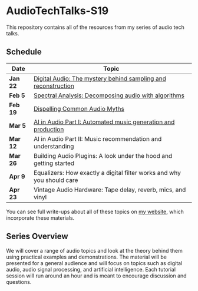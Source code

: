 # AudioTechTalks-S19

This repository contains all of the resources from my series of audio tech talks. 

## Schedule
| Date  |     Topic                                              | 
|--------|------------------------------------------------------------------------|
| **Jan 22** | [Digital Audio: The mystery behind sampling and reconstruction](https://csteinmetz1.github.io/AudioTechTalks-S19/slides/digital_audio.html)     |
| **Feb 5**  | [Spectral Analysis: Decomposing audio with algorithms](https://csteinmetz1.github.io/AudioTechTalks-S19/slides/spectral_analysis.html)          |
| **Feb 19** | [Dispelling Common Audio Myths](https://csteinmetz1.github.io/AudioTechTalks-S19/slides/audio_myths.html)                                       |
| **Mar 5**  | [AI in Audio Part I: Automated music generation and production](https://csteinmetz1.github.io/AudioTechTalks-S19/slides/ai_in_audio_part1.html) | 
| **Mar 12** | AI in Audio Part II:  Music recommendation and understanding           |
| **Mar 26** | Building Audio Plugins: A look under the hood and getting started      |
| **Apr 9**  | Equalizers: How exactly a digital filter works and why you should care |
| **Apr 23** | Vintage Audio Hardware: Tape delay, reverb, mics, and vinyl            |

You can see full write-ups about all of these topics on [my website](https://christiansteinmetz.com), which incorporate these materials. 


## Series Overview
We will cover a range of audio topics and look at the theory behind them using practical examples and demonstrations. The material will be presented for a general audience and will focus on topics such as digital audio, audio signal processing, and artificial intelligence. Each tutorial session will run around an hour and is meant to encourage discussion and questions. 

